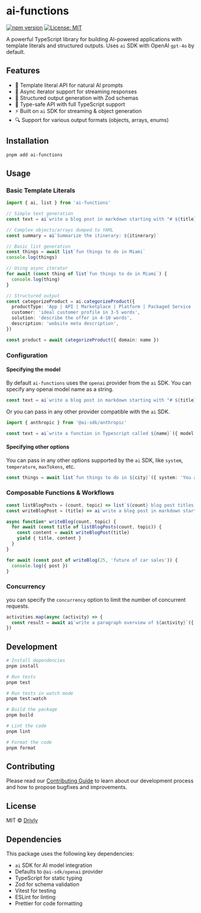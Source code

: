 # ai-functions

[![npm version](https://badge.fury.io/js/ai-functions.svg)](https://www.npmjs.com/package/ai-functions)
[![License: MIT](https://img.shields.io/badge/License-MIT-yellow.svg)](https://opensource.org/licenses/MIT)

A powerful TypeScript library for building AI-powered applications with template literals and structured outputs. Uses `ai` SDK with OpenAI `gpt-4o` by default.

## Features

- 🚀 Template literal API for natural AI prompts
- 🔄 Async iterator support for streaming responses
- 📝 Structured output generation with Zod schemas
- 🎯 Type-safe API with full TypeScript support
- ⚡️ Built on `ai` SDK for streaming & object generation
- 🔍 Support for various output formats (objects, arrays, enums)

## Installation

```bash
pnpm add ai-functions
```

## Usage

### Basic Template Literals

```typescript
import { ai, list } from 'ai-functions'

// Simple text generation
const text = ai`write a blog post in markdown starting with "# ${title}"`

// Complex objects/arrays dumped to YAML
const summary = ai`Summarize the itinerary: ${itinerary}`

// Basic list generation
const things = await list`fun things to do in Miami`
console.log(things)

// Using async iterator
for await (const thing of list`fun things to do in Miami`) {
  console.log(thing)
}

// Structured output
const categorizeProduct = ai.categorizeProduct({
  productType: 'App | API | Marketplace | Platform | Packaged Service | Professional Service | Website',
  customer: 'ideal customer profile in 3-5 words',
  solution: 'describe the offer in 4-10 words',
  description: 'website meta description',
})

const product = await categorizeProduct({ domain: name })
```

### Configuration

#### Specifying the model

By default `ai-functions` uses the `openai` provider from the `ai` SDK. You can specify any openai model name as a string.

```typescript
const text = ai`write a blog post in markdown starting with "# ${title}"`({ model: 'gpt-4o-mini' })
```

Or you can pass in any other provider compatible with the `ai` SDK.

```typescript
import { anthropic } from '@ai-sdk/anthropic'

const text = ai`write a function in Typescript called ${name}`({ model: anthropic('claude-3-5-sonnet-20241022') })
```

#### Specifying other options

You can pass in any other options supported by the `ai` SDK, like `system`, `temperature`, `maxTokens`, etc.

```typescript
const things = await list`fun things to do in ${city}`({ system: 'You are an expert tour guide', temperature: 0.2 })
```

### Composable Functions & Workflows

```typescript
const listBlogPosts = (count, topic) => list`${count} blog post titles about ${topic}`
const writeBlogPost = (title) => ai`write a blog post in markdown starting with "# ${title}"`

async function* writeBlog(count, topic) {
  for await (const title of listBlogPosts(count, topic)) {
    const content = await writeBlogPost(title)
    yield { title, content }
  }
}

for await (const post of writeBlog(25, 'future of car sales')) {
  console.log({ post })
}
```

### Concurrency

you can specify the `concurrency` option to limit the number of concurrent requests.

```typescript
activities.map(async (activity) => {
  const result = await ai`write a paragraph overview of ${activity}`({ concurrency: 5 })
})
```

## Development

```bash
# Install dependencies
pnpm install

# Run tests
pnpm test

# Run tests in watch mode
pnpm test:watch

# Build the package
pnpm build

# Lint the code
pnpm lint

# Format the code
pnpm format
```

## Contributing

Please read our [Contributing Guide](./CONTRIBUTING.md) to learn about our development process and how to propose bugfixes and improvements.

## License

MIT © [Drivly](https://driv.ly)

## Dependencies

This package uses the following key dependencies:

- `ai` SDK for AI model integration
- Defaults to `@ai-sdk/openai` provider
- TypeScript for static typing
- Zod for schema validation
- Vitest for testing
- ESLint for linting
- Prettier for code formatting
